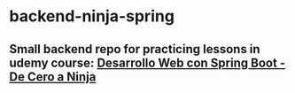 # backend-ninja-spring

## Small backend repo for practicing lessons in udemy course: [Desarrollo Web con Spring Boot - De Cero a Ninja](https://www.udemy.com/share/101uhA3@vR9C34i_-SA_sKFFmTHVG4a1DSAN6SI4RF7Wtgl_HXEpNDbKEHuzJU4tHn1yQFpN/)
